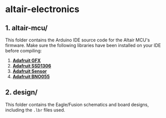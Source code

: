 # **altair-electronics**

## **1. altair-mcu/**
This folder contains the Arduino IDE source code for the Altair MCU's firmware. Make sure the following libraries have been installed on your IDE before compiling:

1. [**Adafruit GFX**](https://github.com/adafruit/Adafruit-GFX-Library)
2. [**Adafruit SSD1306**](https://github.com/adafruit/Adafruit_SSD1306)
3. [**Adafruit Sensor**](https://github.com/adafruit/Adafruit_Sensor)
4. [**Adafruit BNO055**](https://github.com/adafruit/Adafruit_BNO055)

## **2. design/**
This folder contains the Eagle/Fusion schematics and board designs, including the ```.lbr``` files used.